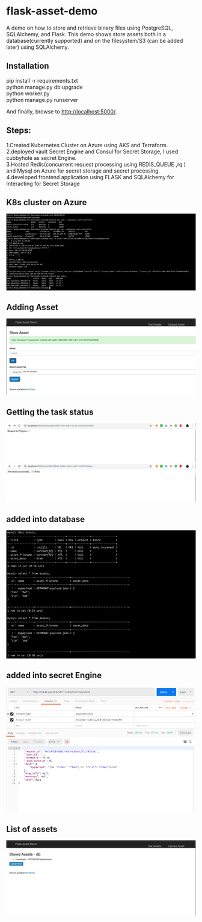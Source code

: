 # flask-asset-demo
A demo on how to store and retrieve binary files using
PostgreSQL, SQLAlchemy, and Flask.  This demo shows store assets both in
a database(currently supported) and on the filesystem/S3 (can be added later) using SQLAlchemy.  


## Installation

pip install -r requirements.txt <br />
python manage.py db upgrade <br />
python worker.py <br />
python manage.py runserver <br />


And finally, browse to [http://localhost:5000/](http://localhost:5000).

## Steps:
1.Created Kubernetes Cluster on Azure using AKS and Terraform. <br />
2.deployed vault Secret Engine and Consul for Secret Storage, I used cubbyhole as secret Engine. <br />
3.Hosted Redis(concurrent request processing using REDIS_QUEUE ,rq ) and Mysql on Azure for secret storage and secret processing. <br />
4.developed frontend application using FLASK and SQLAlchemy for Interacting for Secret Storage <br />

## K8s cluster on Azure
![Alt text](static/images/k8s_cluster.png?raw=true "k8s_cluster")

## Adding Asset
![Alt text](static/images/store_asset.png?raw=true "store_asset")

## Getting the task status
![Alt text](static/images/task_status.png?raw=true "task_status")
![Alt text](static/images/task_completed.png?raw=true "task_completed")

## added into database
![Alt text](static/images/added_to_db.png?raw=true "added_to_db")

## added into secret Engine
![Alt text](static/images/assets_secretengine.png?raw=true "get assets from secretEngine")

## List of assets
![Alt text](static/images/asset_list.png?raw=true "get assets from db")
